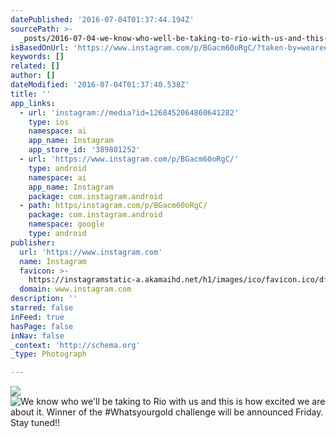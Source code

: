 ```yaml
---
datePublished: '2016-07-04T01:37:44.194Z'
sourcePath: >-
  _posts/2016-07-04-we-know-who-well-be-taking-to-rio-with-us-and-this-is-how-e.md
isBasedOnUrl: 'https://www.instagram.com/p/BGacm60oRgC/?taken-by=weareeaton'
keywords: []
related: []
author: []
dateModified: '2016-07-04T01:37:40.538Z'
title: ''
app_links:
  - url: 'instagram://media?id=1268452064860641282'
    type: ios
    namespace: ai
    app_name: Instagram
    app_store_id: '389801252'
  - url: 'https://www.instagram.com/p/BGacm60oRgC/'
    type: android
    namespace: ai
    app_name: Instagram
    package: com.instagram.android
  - path: https/instagram.com/p/BGacm60oRgC/
    package: com.instagram.android
    namespace: google
    type: android
publisher:
  url: 'https://www.instagram.com'
  name: Instagram
  favicon: >-
    https://instagramstatic-a.akamaihd.net/h1/images/ico/favicon.ico/dfa85bb1fd63.ico
  domain: www.instagram.com
description: ''
starred: false
inFeed: true
hasPage: false
inNav: false
_context: 'http://schema.org'
_type: Photograph

---
```

![](https://the-grid-user-content.s3-us-west-2.amazonaws.com/a798d952-81e4-4856-8ebc-08b587b5a9f2.jpg)
![We know who we'll be taking to Rio with us and this is how excited we are about it. Winner of the #Whatsyourgold challenge will be announced Friday. Stay tuned!!](https://imgflo.herokuapp.com/graph/vahj1ThiexotieMo/9196e88771ef1b054bd10d24bb9e893c/noop.jpg?input=https%3A%2F%2Fscontent.cdninstagram.com%2Ft51.2885-15%2Fs480x480%2Fe35%2F13413405_1019937104709537_1798249158_n.jpg%3Fig_cache_key%3DMTI2ODQ1MjA2NDg2MDY0MTI4Mg%253D%253D.2)